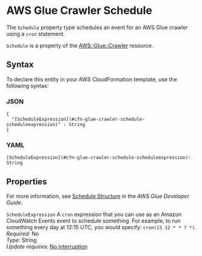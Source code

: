 # AWS Glue Crawler Schedule<a name="aws-properties-glue-crawler-schedule"></a>

<a name="aws-properties-glue-crawler-schedule-description"></a>The `Schedule` property type schedules an event for an AWS Glue crawler using a `cron` statement\.

<a name="aws-properties-glue-crawler-schedule-inheritance"></a> `Schedule` is a property of the [AWS::Glue::Crawler](aws-resource-glue-crawler.md) resource\.

## Syntax<a name="aws-properties-glue-crawler-schedule-syntax"></a>

To declare this entity in your AWS CloudFormation template, use the following syntax:

### JSON<a name="aws-properties-glue-crawler-schedule-syntax.json"></a>

```
{
  "[ScheduleExpression](#cfn-glue-crawler-schedule-scheduleexpression)" : String
}
```

### YAML<a name="aws-properties-glue-crawler-schedule-syntax.yaml"></a>

```
[ScheduleExpression](#cfn-glue-crawler-schedule-scheduleexpression): String
```

## Properties<a name="aws-properties-glue-crawler-schedule-properties"></a>

For more information, see [Schedule Structure](http://docs.aws.amazon.com/glue/latest/dg/aws-glue-api-crawler-crawling.html#aws-glue-api-crawler-crawling-Schedule) in the *AWS Glue Developer Guide*\.

`ScheduleExpression`  <a name="cfn-glue-crawler-schedule-scheduleexpression"></a>
A `cron` expression that you can use as an Amazon CloudWatch Events event to schedule something\. For example, to run something every day at 12:15 UTC, you would specify: `cron(15 12 * * ? *)`\.  
 *Required*: No  
 *Type*: String  
 *Update requires*: [No interruption](using-cfn-updating-stacks-update-behaviors.md#update-no-interrupt) 